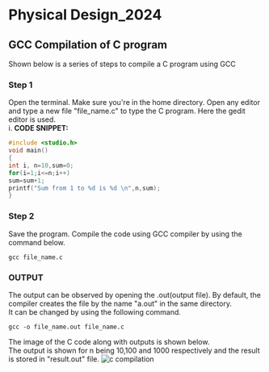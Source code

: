 # Physical Design_2024
## GCC Compilation of C program
Shown below is a series of steps to compile a C program using GCC
### Step 1
Open the terminal. Make sure you're in the home directory. Open any editor and type a new file "file_name.c" to type the C program. Here the gedit editor is used.<br/>
i. **CODE SNIPPET:**
```c
#include <studio.h>
void main()
{
int i, n=10,sum=0;
for(i=1;i<=n;i++)
sum=sum+1;
printf("Sum from 1 to %d is %d \n",n,sum);
}
```
### Step 2
Save the program. Compile the code using GCC compiler by using the command below.
```
gcc file_name.c
```
### OUTPUT
The output can be observed by opening the .out(output file). By default, the compiler creates the file by the name "a.out" in the same directory.<br/>
It can be changed by using the following command.
```
gcc -o file_name.out file_name.c
```
The image of the C code along with outputs is shown below.<br/>
The output is shown for n being 10,100 and 1000 respectively and the result is stored in "result.out" file.
![c compilation](https://github.com/user-attachments/assets/8a88c9dd-7aa0-4d72-b7a2-01044d654dad)

